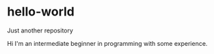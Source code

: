 # hello-world
Just another repository

Hi I'm an intermediate beginner in programming with some experience.
